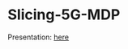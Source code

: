 # Slicing-5G-MDP
Presentation: [here](https://docs.google.com/presentation/d/e/2PACX-1vTzljiBgxwC3JvTBHWWdApsdHx8b9qxzTt7m9_6SRdAB2-B9iyJg6AMIy3EzK_6YCTBqliwWn6FFwDf/pub?start=false&loop=false&delayms=60000)

